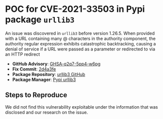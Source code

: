 # POC for CVE-2021-33503 in Pypi package `urllib3`

An issue was discovered in `urllib3` before version 1.26.5. When provided with a URL containing many @ characters in the authority component, the authority regular expression exhibits catastrophic backtracking, causing a denial of service if a URL were passed as a parameter or redirected to via an HTTP redirect

- **GitHub Advisory**: [GHSA-q2q7-5pp4-w6pg](https://github.com/advisories/GHSA-q2q7-5pp4-w6pg)
- **Fix Commit**: [2d4a3fe](https://github.com/urllib3/urllib3/commit/2d4a3fee6de2fa45eb82169361918f759269b4ec)
- **Package Repository**: [urllib3 GitHub](https://github.com/urllib3/urllib3)
- **Package Manager**: [Pypi urllib3](https://pypi.org/project/urllib3/)

## Steps to Reproduce

We did not find this vulnerability exploitable under the information that was disclosed and our research on the issue. 